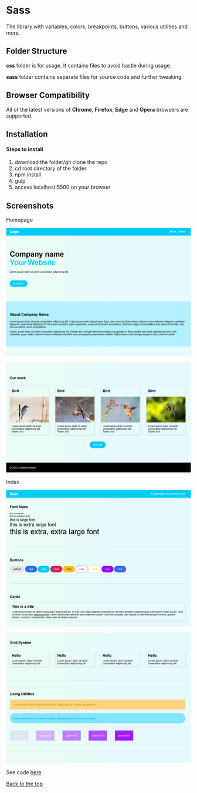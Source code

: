 # Sass

The library with variables, colors, breakpoints, buttons, various utilities and more.

## Folder Structure

<b>css</b> folder is for usage. It contains files to avoid hastle during usage.

<b>sass</b> folder contains separate files for source code and further tweaking.

## Browser Compatibility

All of the latest versions of <b>Chrome</b>, <b>Firefox</b>, <b>Edge</b> and <b>Opera</b> browsers are supported.

## Installation

#### Steps to install

<ol>
  <li>download the folder/git clone the repo</li>
  <li>cd root directory of the folder</li>
  <li>npm install</li>
  <li>gulp</li>
  <li>access localhost:5500 on your browser</li>
</ol>

## Screenshots

Homepage

![](screenshots/homepage-first.png)

![](screenshots/homepage-second.png)

Index

![](screenshots/index-first.png)

![](screenshots/index-second.png )

See code <a href="https://github.com/veronikagregorec/sass/tree/main/sass">here</a>

[Back to the top](#sass)
